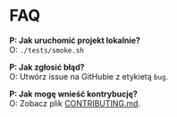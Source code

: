 # FAQ

**P: Jak uruchomić projekt lokalnie?**  
O: `./tests/smoke.sh`

**P: Jak zgłosić błąd?**  
O: Utwórz issue na GitHubie z etykietą `bug`.

**P: Jak mogę wnieść kontrybucję?**  
O: Zobacz plik [CONTRIBUTING.md](../CONTRIBUTING.md).
